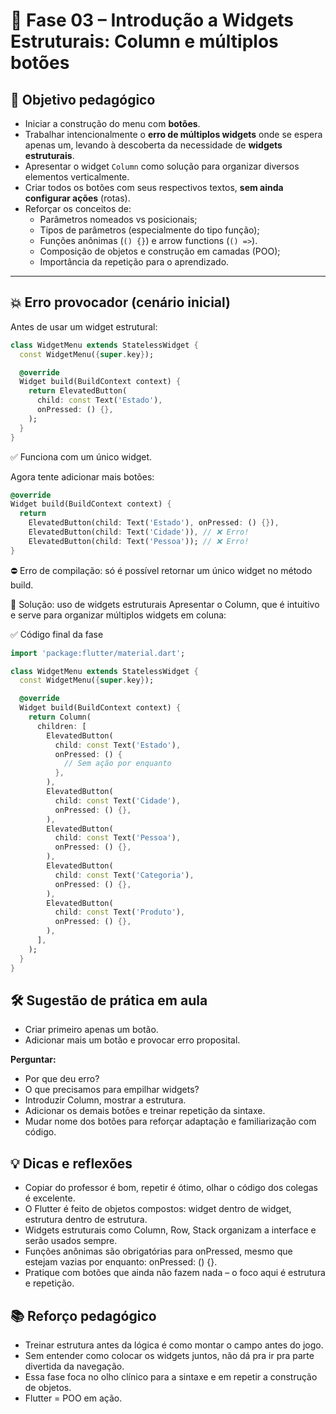 # 🚀 Fase 03 – Introdução a Widgets Estruturais: Column e múltiplos botões

## 🎯 Objetivo pedagógico

- Iniciar a construção do menu com **botões**.
- Trabalhar intencionalmente o **erro de múltiplos widgets** onde se espera apenas um, levando à descoberta da necessidade de **widgets estruturais**.
- Apresentar o widget `Column` como solução para organizar diversos elementos verticalmente.
- Criar todos os botões com seus respectivos textos, **sem ainda configurar ações** (rotas).
- Reforçar os conceitos de:
  - Parâmetros nomeados vs posicionais;
  - Tipos de parâmetros (especialmente do tipo função);
  - Funções anônimas (`() {}`) e arrow functions (`() =>`).
  - Composição de objetos e construção em camadas (POO);
  - Importância da repetição para o aprendizado.

---

## 💥 Erro provocador (cenário inicial)

Antes de usar um widget estrutural:

```dart
class WidgetMenu extends StatelessWidget {
  const WidgetMenu({super.key});

  @override
  Widget build(BuildContext context) {
    return ElevatedButton(
      child: const Text('Estado'),
      onPressed: () {},
    );
  }
}
```
✅ Funciona com um único widget.

Agora tente adicionar mais botões:

```dart
@override
Widget build(BuildContext context) {
  return
    ElevatedButton(child: Text('Estado'), onPressed: () {}),
    ElevatedButton(child: Text('Cidade')), // ❌ Erro!
    ElevatedButton(child: Text('Pessoa')); // ❌ Erro!
}

```
⛔️ Erro de compilação: só é possível retornar um único widget no método build.

🧠 Solução: uso de widgets estruturais
Apresentar o Column, que é intuitivo e serve para organizar múltiplos widgets em coluna:

✅ Código final da fase
```dart
import 'package:flutter/material.dart';

class WidgetMenu extends StatelessWidget {
  const WidgetMenu({super.key});

  @override
  Widget build(BuildContext context) {
    return Column(
      children: [
        ElevatedButton(
          child: const Text('Estado'),
          onPressed: () {
            // Sem ação por enquanto
          },
        ),
        ElevatedButton(
          child: const Text('Cidade'),
          onPressed: () {},
        ),
        ElevatedButton(
          child: const Text('Pessoa'),
          onPressed: () {},
        ),
        ElevatedButton(
          child: const Text('Categoria'),
          onPressed: () {},
        ),
        ElevatedButton(
          child: const Text('Produto'),
          onPressed: () {},
        ),
      ],
    );
  }
}

```

## 🛠️ Sugestão de prática em aula
- Criar primeiro apenas um botão.  
- Adicionar mais um botão e provocar erro proposital.  

**Perguntar:**  
- Por que deu erro?  
- O que precisamos para empilhar widgets?  
- Introduzir Column, mostrar a estrutura.  
- Adicionar os demais botões e treinar repetição da sintaxe.  
- Mudar nome dos botões para reforçar adaptação e familiarização com código.  

## 💡 Dicas e reflexões
- Copiar do professor é bom, repetir é ótimo, olhar o código dos colegas é excelente.  
- O Flutter é feito de objetos compostos: widget dentro de widget, estrutura dentro de estrutura.  
- Widgets estruturais como Column, Row, Stack organizam a interface e serão usados sempre.  
- Funções anônimas são obrigatórias para onPressed, mesmo que estejam vazias por enquanto: onPressed: () {}.  
- Pratique com botões que ainda não fazem nada – o foco aqui é estrutura e repetição.  

## 📚 Reforço pedagógico
- Treinar estrutura antes da lógica é como montar o campo antes do jogo.  
- Sem entender como colocar os widgets juntos, não dá pra ir pra parte divertida da navegação.  
- Essa fase foca no olho clínico para a sintaxe e em repetir a construção de objetos.  
- Flutter = POO em ação. 


